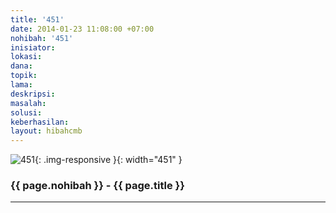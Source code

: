 ```yaml
---
title: '451'
date: 2014-01-23 11:08:00 +07:00
nohibah: '451'
inisiator: 
lokasi: 
dana: 
topik: 
lama: 
deskripsi: 
masalah: 
solusi: 
keberhasilan: 
layout: hibahcmb
---
```


![451](/static/img/hibahcmb/451.png){: .img-responsive }{: width="451" }

### {{ page.nohibah }} - {{ page.title }}

---
